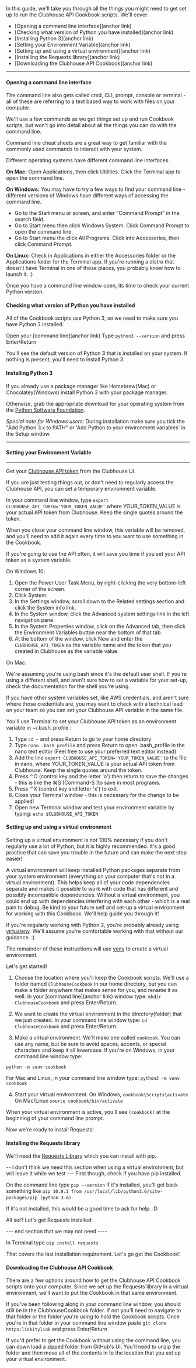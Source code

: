 In this guide, we'll take you through all the things you might need to get set up to run the Clubhouse API Cookbook scripts.
We'll cover:
- [Opening a command line interface](anchor link)
- [Checking what version of Python you have installed](anchor link)
- [Installing Python 3](anchor link)
- [Setting your Environment Variable](anchor link)
- [Setting up and using a virtual environment](anchor link)
- [Installing the Requests library](anchor link)
- [Downloading the Clubhouse API Cookbook](anchor link)


***

#### Opening a command line interface

The command line also gets called cmd, CLI, prompt, console or terminal - all of these are referring to a text based way to work with files on your computer.

We'll use a few commands as we get things set up and run Cookbook scripts, but won't go into detail about all the things you can do with the command line.

Command line cheat sheets are a great way to get familiar with the commonly used commands to interact with your system.


Different operating systems have different command line interfaces. 

**On Mac:**
Open Applications, then click Utilities. Click the Terminal app to open the command line.

**On Windows:**
You may have to try a few ways to find your command line - different versions of Windows have different ways of accessing the command line.

- Go to the Start menu or screen, and enter "Command Prompt" in the search field.
- Go to Start menu then click Windows System. Click Command Prompt to open the command line.
- Go to Start menu the click All Programs. Click into Accessories, then click Command Prompt.

**On Linux:**
Check in Applications in either the Accessories folder or the Applications folder for the Terminal app. 
If you're running a distro that doesn't have Terminal in one of those places, you probably know how to launch it. :)


Once you have a command line window open, its time to check your current Python version.


#### Checking what version of Python you have installed

All of the Cookbook scripts use Python 3, so we need to make sure you have Python 3 installed.

Open your [command line](anchor link)
Type `python3 --version` and press Enter/Return

You'll see the default version of Python 3 that is installed on your system.
If nothing is present, you'll need to install Python 3.

#### Installing Python 3

If you already use a package manager like Homebrew(Mac) or Chocolatey(Windows) install Python 3 with your package manager.

Otherwise, grab the appropriate download for your operating system from the [Python Software Foundation](https://www.python.org/downloads/).

_Special note for Windows users:_ During installation make sure you tick the "Add Python 3.x to PATH" or 'Add Python to your environment variables' in the Setup window.

***
#### Setting your Environment Variable
***

Get your [Clubhouse API token](https://help.clubhouse.io/hc/en-us/articles/205701199-Clubhouse-API-Tokens) from the Clubhouse UI.

If you are just testing things out, or don't need to regularly access the Clubhouse API, you can set a temporary environment variable.

In your command line window, type `export CLUBHOUSE_API_TOKEN='YOUR_TOKEN_VALUE'` where YOUR_TOKEN_VALUE is your actual API token from Clubhouse. Keep the single quotes around the token.

When you close your command line window, this variable will be removed, and you'll need to add it again every time to you want to use something in the Cookbook.


If you're going to use the API often, it will save you time if you set your API token as a system variable. 

On Windows 10:
1. Open the Power User Task Menu, by right-clicking the very bottom-left corner of the screen.
2. Click System.
3. In the Settings window, scroll down to the Related settings section and click the System info link.
4. In the System window, click the Advanced system settings link in the left navigation pane.
5. In the System Properties window, click on the Advanced tab, then click the Environment Variables button near the bottom of that tab.
6. At the bottom of the window, click New and enter the `CLUBHOUSE_API_TOKEN` as the variable name and the token that you created in Clubhouse as the variable value.

On Mac:

We're assuming you're using bash since it's the default user shell. If you're using a different shell, and aren't sure how to set a variable for your set-up, check the documentation for the shell you're using.

If you have other system variables set, like AWS credentials, and aren't sure where those credentials are, you may want to check with a technical lead on your team so you can set your Clubhouse API variable in the same file.


You'll use Terminal to set your Clubhouse API token as an environment variable in ~/.bash_profile :

1. Type `cd ~` and press Return to go to your home directory
2. Type `nano .bash_profile` and press Return to open .bash_profile in the nano text editor (Feel free to use your preferred text editor instead)
3. Add the line `export CLUBHOUSE_API_TOKEN='YOUR_TOKEN_VALUE'` to the file in nano, where YOUR_TOKEN_VALUE is your actual API token from Clubhouse. Keep the single quotes around the token.
4. Press ⌃O (control key and the letter 'o') then return to save the changes - this is like the ⌘S (Command-S )to save in most programs.
5. Press ⌃X (control key and letter 'x') to exit.
6. Close your Terminal window - this is necessary for the change to be applied!
7. Open new Terminal window and test your environment variable by typing:
`echo $CLUBHOUSE_API_TOKEN`


#### Setting up and using a virtual environment

Setting up a virtual environment is not 100% necessary if you don't regularly use a lot of Python, but it is highly recommended.
It's a good practice that can save you trouble in the future and can make the next step easier!

A virtual environment will keep installed Python packages separate from your system environment (everything on your computer that's not in a virtual environment). 
This helps keep all of your code dependencies separate and makes it possible to work with code that has different and possibly incompatible dependencies. 
Without a virtual environment, you could end up with dependencies interfering with each other - which is a real pain to debug.
Be kind to your future self and set-up a virtual environment for working with this Cookbook. We'll help guide you through it!

If you're regularly working with Python 2, you're probably already using [virtualenv](hhttps://virtualenv.pypa.io/en/latest/). We'll assume you're comfortable working with that without our guidance. :)

The remainder of these instructions will use [venv](https://docs.python.org/3/library/venv.html) to create a virtual environment.

Let's get started!

1. Choose the location where you'll keep the Cookbook scripts. We'll use a folder named `ClubhouseCookbook` in our home directory, but you can make a folder anywhere that makes sense for you, and rename it as well.
In your [command line](anchor link) window type:
`mkdir ClubhouseCookbook`
and press Enter/Return.

2. We want to create the virtual environment in the directory(folder) that we just created.
In your command line window type:
`cd ClubhouseCookbook`
and press Enter/Return.

3. Make a virtual environment. 
We'll make one called `cookbook`. You can use any name, but be sure to avoid spaces, accents, or special characters and keep it all lowercase.
If you're on Windows, in your command line window type:

`python -m venv cookbook`

For Mac and Linux, in your command line window type:
`python3 -m venv cookbook`

4. Start your virtual environment.
On Windows, `cookbook\Scripts\activate`
On Mac/Linux `source cookbook/bin/activate`

When your virtual environment is active, you'll see `(cookbook)` at the beginning of your command line prompt.

Now we're ready to install Requests!


#### Installing the Requests library

We'll need the [Requests Library](http://docs.python-requests.org/en/master/) which you can install with pip.

-- I don't think we need this section when using a virtual environment, but will leave it while we test ---
First though, check if you have pip installed.

On the command line type `pip --version`
If it's installed, you'll get back something like `pip 10.0.1 from /usr/local/lib/python3.6/site-packages/pip (python 3.6)`. 

If it's not installed, this would be a good time to ask for help. :D

All set? Let's get Requests installed:

--- end section that we may not need ----


In Terminal type `pip install requests`

That covers the last installation requirement. Let's go get the Cookbook!

#### Downloading the Clubhouse API Cookbook

There are a few options around how to get the Clubhouse API Cookbook scripts onto your computer.
Since we set up the Requests library in a virtual environment, we'll want to put the Cookbook in that same environment.

If you've been following along in your command line window, you should still be in the ClubhouseCookbook folder. If not you'll need to navigate to that folder or the folder you're using to hold the Cookbook scripts.
Once you're in that folder in your command line window paste `git clone https:linkitylink` and press Enter/Return

If you'd prefer to get the Cookbook without using the command line, you can down load a zipped folder from GitHub's UI. You'll need to unzip the folder and then move all of the contents in to the location that you set up your virtual environment.





